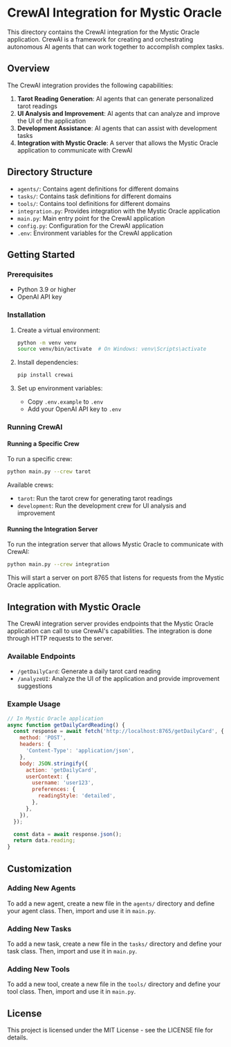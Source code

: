 # CrewAI Integration for Mystic Oracle

This directory contains the CrewAI integration for the Mystic Oracle application. CrewAI is a framework for creating and orchestrating autonomous AI agents that can work together to accomplish complex tasks.

## Overview

The CrewAI integration provides the following capabilities:

1. **Tarot Reading Generation**: AI agents that can generate personalized tarot readings
2. **UI Analysis and Improvement**: AI agents that can analyze and improve the UI of the application
3. **Development Assistance**: AI agents that can assist with development tasks
4. **Integration with Mystic Oracle**: A server that allows the Mystic Oracle application to communicate with CrewAI

## Directory Structure

- `agents/`: Contains agent definitions for different domains
- `tasks/`: Contains task definitions for different domains
- `tools/`: Contains tool definitions for different domains
- `integration.py`: Provides integration with the Mystic Oracle application
- `main.py`: Main entry point for the CrewAI application
- `config.py`: Configuration for the CrewAI application
- `.env`: Environment variables for the CrewAI application

## Getting Started

### Prerequisites

- Python 3.9 or higher
- OpenAI API key

### Installation

1. Create a virtual environment:
   ```bash
   python -m venv venv
   source venv/bin/activate  # On Windows: venv\Scripts\activate
   ```

2. Install dependencies:
   ```bash
   pip install crewai
   ```

3. Set up environment variables:
   - Copy `.env.example` to `.env`
   - Add your OpenAI API key to `.env`

### Running CrewAI

#### Running a Specific Crew

To run a specific crew:

```bash
python main.py --crew tarot
```

Available crews:
- `tarot`: Run the tarot crew for generating tarot readings
- `development`: Run the development crew for UI analysis and improvement

#### Running the Integration Server

To run the integration server that allows Mystic Oracle to communicate with CrewAI:

```bash
python main.py --crew integration
```

This will start a server on port 8765 that listens for requests from the Mystic Oracle application.

## Integration with Mystic Oracle

The CrewAI integration server provides endpoints that the Mystic Oracle application can call to use CrewAI's capabilities. The integration is done through HTTP requests to the server.

### Available Endpoints

- `/getDailyCard`: Generate a daily tarot card reading
- `/analyzeUI`: Analyze the UI of the application and provide improvement suggestions

### Example Usage

```javascript
// In Mystic Oracle application
async function getDailyCardReading() {
  const response = await fetch('http://localhost:8765/getDailyCard', {
    method: 'POST',
    headers: {
      'Content-Type': 'application/json',
    },
    body: JSON.stringify({
      action: 'getDailyCard',
      userContext: {
        username: 'user123',
        preferences: {
          readingStyle: 'detailed',
        },
      },
    }),
  });

  const data = await response.json();
  return data.reading;
}
```

## Customization

### Adding New Agents

To add a new agent, create a new file in the `agents/` directory and define your agent class. Then, import and use it in `main.py`.

### Adding New Tasks

To add a new task, create a new file in the `tasks/` directory and define your task class. Then, import and use it in `main.py`.

### Adding New Tools

To add a new tool, create a new file in the `tools/` directory and define your tool class. Then, import and use it in `main.py`.

## License

This project is licensed under the MIT License - see the LICENSE file for details.
